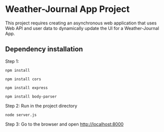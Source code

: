 # Weather-Journal App Project

This project requires creating an asynchronous web application that uses Web API and user data to dynamically update the UI for a Weather-Journal App.

## Dependency installation
Step 1:

```
npm install
```
```
npm install cors
```
```
npm install express
```
```
npm install body-parser
```

Step 2:
Run in the project directory
```
node server.js
```

Step 3:
Go to the browser and open
[http://localhost:8000](http://localhost:8000) 
